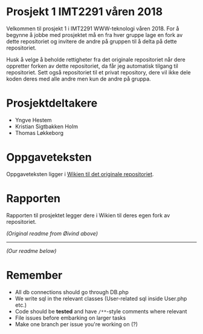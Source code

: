 # Prosjekt 1 IMT2291 våren 2018 #

Velkommen til prosjekt 1 i IMT2291 WWW-teknologi våren 2018. For å begynne å jobbe med prosjektet må en fra hver gruppe lage en fork av dette repositoriet og invitere de andre på gruppen til å delta på dette repositoriet.

Husk å velge å beholde rettigheter fra det originale repositoriet når dere oppretter forken av dette repositoriet, da får jeg automatisk tilgang til repositoriet. Sett også repositoriet til et privat repository, dere vil ikke dele koden deres med alle andre men kun de andre på gruppa.

# Prosjektdeltakere #

* Yngve Hestem
* Kristian Sigtbakken Holm
* Thomas Løkkeborg

# Oppgaveteksten

Oppgaveteksten ligger i [Wikien til det originale repositoriet](https://bitbucket.org/okolloen/imt2291-project1-spring2018/wiki/).

# Rapporten #

Rapporten til prosjektet legger dere i Wikien til deres egen fork av repositoriet.

*(Original readme from Øivind above)*

---

*(Our readme below)*

# Remember

* All db connections should go through DB.php
* We write sql in the relevant classes (User-related sql inside User.php etc.)
* Code should be **tested** and have `/**`-style comments where relevant
* File issues before embarking on larger tasks
* Make one branch per issue you're working on (?)
